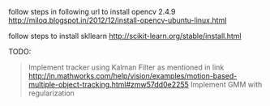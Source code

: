 follow steps in following url to install opencv 2.4.9
http://miloq.blogspot.in/2012/12/install-opencv-ubuntu-linux.html


follow steps to install skllearn
http://scikit-learn.org/stable/install.html


TODO:
>Implement tracker using Kalman Filter as mentioned in link
http://in.mathworks.com/help/vision/examples/motion-based-multiple-object-tracking.html#zmw57dd0e2255
>Implement GMM with regularization
